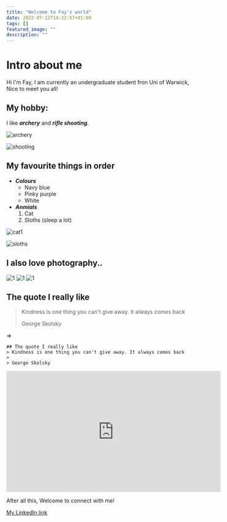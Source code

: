 ```yaml
---
title: "Welcome to Fay's world"
date: 2022-07-12T14:22:57+01:00
tags: []
featured_image: ""
description: ""
---
```

# Intro about me 

Hi I'm Fay, I am currently an undergraduate student fron Uni of Warwick, Nice to meet you all! 
## My hobby: 

I like _**archery**_ and _**rifle shooting**_. 

![archery](../archery.jpg)

![shooting](../shooting.jpg)

## My favourite things in order
- _**Colours**_
	- Navy blue 
	- Pinky purple 
	- White
- _**Anmials**_
	1. Cat
	1. Sloths (sleep a lot)

![cat1](../cat1.jpg)

![sloths](../sloths.jpg)
 
## I also love photography..

![1](../1.jpg)
![1](../2.jpg)
![1](../3.jpg)


## The quote I really like 	
> Kindness is one thing you can't give away. It always comes back
>
> George Skolsky

=>

```
## The quote I really like 	
> Kindness is one thing you can't give away. It always comes back
>
> George Skolsky
```

<iframe width="560" height="315" src="https://www.youtube.com/embed/YyAuFiIv-V4" title="YouTube video player" frameborder="0" allow="accelerometer; autoplay; clipboard-write; encrypted-media; gyroscope; picture-in-picture" allowfullscreen></iframe>





After all this, Welcome to connect with me! 

[My LinkedIn link](https://www.linkedin.com/in/fay-f-3a3b55221/) 